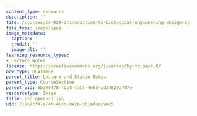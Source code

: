 ```yaml
---
content_type: resource
description: ''
file: /courses/20-020-introduction-to-biological-engineering-design-spring-2009/718e7cf0a74045bc942abb1adea09ac5_Lac_operon1.jpg
file_type: image/jpeg
image_metadata:
  caption: ''
  credit: ''
  image-alt: ''
learning_resource_types:
- Lecture Notes
license: https://creativecommons.org/licenses/by-nc-sa/4.0/
ocw_type: OCWImage
parent_title: Lecture and Studio Notes
parent_type: CourseSection
parent_uid: 6b390478-4bb4-fa18-4e86-cd14829a747e
resourcetype: Image
title: Lac_operon1.jpg
uid: 718e7cf0-a740-45bc-942a-bb1adea09ac5
---
```

